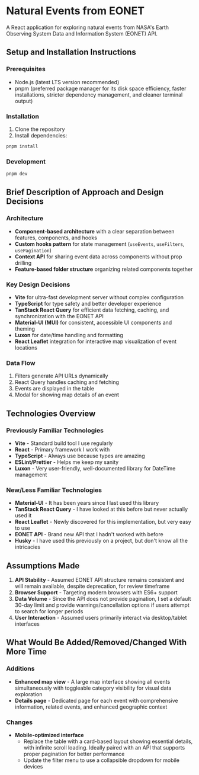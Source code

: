 # Natural Events from EONET

A React application for exploring natural events from NASA's Earth Observing System Data and Information System (EONET) API.

## Setup and Installation Instructions

### Prerequisites

- Node.js (latest LTS version recommended)
- pnpm (preferred package manager for its disk space efficiency, faster installations, stricter dependency management, and cleaner terminal output)

### Installation

1. Clone the repository
2. Install dependencies:

```bash
pnpm install
```

### Development

```bash
pnpm dev
```

## Brief Description of Approach and Design Decisions

### Architecture

- **Component-based architecture** with a clear separation between features, components, and hooks
- **Custom hooks pattern** for state management (`useEvents`, `useFilters`, `usePagination`)
- **Context API** for sharing event data across components without prop drilling
- **Feature-based folder structure** organizing related components together

### Key Design Decisions

- **Vite** for ultra-fast development server without complex configuration
- **TypeScript** for type safety and better developer experience
- **TanStack React Query** for efficient data fetching, caching, and synchronization with the EONET API
- **Material-UI (MUI)** for consistent, accessible UI components and theming
- **Luxon** for date/time handling and formatting
- **React Leaflet** integration for interactive map visualization of event locations

### Data Flow

1. Filters generate API URLs dynamically
2. React Query handles caching and fetching
3. Events are displayed in the table
4. Modal for showing map details of an event

## Technologies Overview

### Previously Familiar Technologies

- **Vite** - Standard build tool I use regularly
- **React** - Primary framework I work with
- **TypeScript** - Always use because types are amazing
- **ESLint/Prettier** - Helps me keep my sanity
- **Luxon** - Very user-friendly, well-documented library for DateTime management

### New/Less Familiar Technologies

- **Material-UI** - It has been years since I last used this library
- **TanStack React Query** - I have looked at this before but never actually used it
- **React Leaflet** - Newly discovered for this implementation, but very easy to use
- **EONET API** - Brand new API that I hadn't worked with before
- **Husky** - I have used this previously on a project, but don't know all the intricacies

## Assumptions Made

1. **API Stability** - Assumed EONET API structure remains consistent and will remain available, despite deprecation, for review timeframe
2. **Browser Support** - Targeting modern browsers with ES6+ support
3. **Data Volume** - Since the API does not provide pagination, I set a default 30-day limit and provide warnings/cancellation options if users attempt to search for longer periods
4. **User Interaction** - Assumed users primarily interact via desktop/tablet interfaces

## What Would Be Added/Removed/Changed With More Time

### Additions

- **Enhanced map view** - A large map interface showing all events simultaneously with toggleable category visibility for visual data exploration
- **Details page** - Dedicated page for each event with comprehensive information, related events, and enhanced geographic context

### Changes

- **Mobile-optimized interface**
    - Replace the table with a card-based layout showing essential details, with infinite scroll loading. Ideally paired with an API that supports proper pagination for better performance
    - Update the filter menu to use a collapsible dropdown for mobile devices
